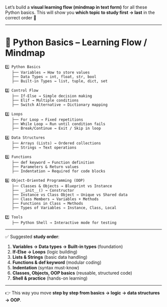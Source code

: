 Let’s build a **visual learning flow (mindmap in text form)** for all these Python basics.
This will show you **which topic to study first → last** in the correct order 🚀

---

# 🐍 Python Basics – Learning Flow / Mindmap

```
1️⃣ Python Basics
   ├── Variables → How to store values
   ├── Data Types → int, float, str, bool
   ├── Built-in Types → list, tuple, dict, set

2️⃣ Control Flow
   ├── If-Else → Simple decision making
   ├── Elif → Multiple conditions
   ├── Switch Alternative → Dictionary mapping

3️⃣ Loops
   ├── For Loop → Fixed repetitions
   ├── While Loop → Run until condition fails
   ├── Break/Continue → Exit / Skip in loop

4️⃣ Data Structures
   ├── Arrays (Lists) → Ordered collections
   ├── Strings → Text operations

5️⃣ Functions
   ├── def keyword → Function definition
   ├── Parameters & Return values
   ├── Indentation → Required for code blocks

6️⃣ Object-Oriented Programming (OOP)
   ├── Classes & Objects → Blueprint vs Instance
   ├── __init__() → Constructor
   ├── Instance vs Class Object → Unique vs Shared data
   ├── Class Members → Variables + Methods
   ├── Functions in Class → Methods
   ├── Types of Variables → Instance, Class, Local

7️⃣ Tools
   ├── Python Shell → Interactive mode for testing

```

---

✅ Suggested **study order**:

1. **Variables → Data types → Built-in types** (foundation)
2. **If-Else → Loops** (logic building)
3. **Lists & Strings** (basic data handling)
4. **Functions & def keyword** (modular coding)
5. **Indentation** (syntax must-know)
6. **Classes, Objects, OOP basics** (reusable, structured code)
7. **Shell & practice** (hands-on learning)

---

👉 This way you move **step by step from basics → logic → data structures → OOP**.
